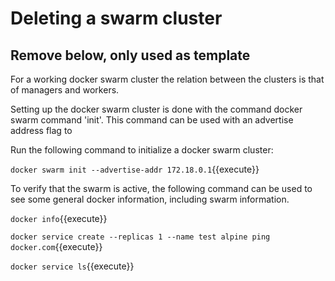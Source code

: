# Deleting a swarm cluster


## Remove below, only used as template

For a working docker swarm cluster the relation between the clusters is that of managers and workers.

Setting up the docker swarm cluster is done with the command docker swarm command 'init'. This command can be used with an advertise address flag to

Run the following command to initialize a docker swarm cluster:

`docker swarm init --advertise-addr 172.18.0.1`{{execute}}

To verify that the swarm is active, the following command can be used to see some general docker information, including swarm information.

`docker info`{{execute}}


`docker service create --replicas 1 --name test alpine ping docker.com`{{execute}}

`docker service ls`{{execute}}

